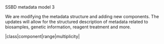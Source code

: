 SSBD metadata model 3

We are modifying the metadata structure and adding new components. The updates will allow for the structured description of metadata related to biosamples, genetic information, reagent treatment and more.

|class|component|range|multiplicity|
